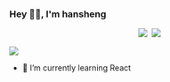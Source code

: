 ### Hey 👋🏽, I'm hansheng

<p align = "center">
  <img src = "https://github-readme-stats.vercel.app/api?username=shabbyaaa&count_private=true&show_icons=true&theme=tokyonight&line_height=27">
  <img src = "https://github-readme-stats.vercel.app/api/top-langs/?username=shabbyaaar&theme=tokyonight">
</p>

![](https://github-readme-stats.vercel.app/api?username=shabbyaaa&theme=dark&show_icons=true)
<br />

- 🌱 I’m currently learning React
